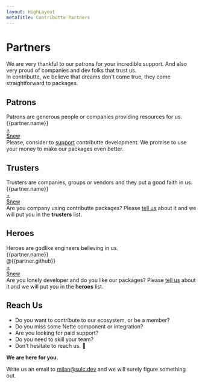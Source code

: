 ```yaml
---
layout: HighLayout
metaTitle: Contributte Partners
---
```


<h1>Partners</h1>

<div class="mt-8">
  We are very thankful to our patrons for your incredible support. And also very proud 
  of companies and dev folks that trust us. 
</div>

<div class="font-bold mt-4">
  In contributte, we believe that dreams don't come true, they come straightforward to packages.
</div>

<div class="mb-16"></div>

<h2>Patrons</h2>

<div>Patrons are generous people or companies providing resources for us.</div>

<div class="flex flex-wrap my-12">
  <div v-for="partner of $page.contributte.patrons" class="flex w-1/2 sm:w-1/3 md:w-1/4 lg:w-1/4 xl:w-1/6">
    <a
      class="block w-full max-w-sm rounded overflow-hidden shadow-lg px-6 m-2"
      :href="partner.website"
      :key="partner.name"
      target="_blank"
    >
      <div class="h-32 flex items-center justify-center">
         <img class="max-w-32 max-h-32" :src="partner.avatar" loading="lazy" :alt="partner.name" :title="partner.name" />
      </div>
      <div class="py-4 text-center">
        <div class="font-bold">{{partner.name}}</div>
      </div>
    </a>
  </div>
  <div class="flex w-1/2 sm:w-1/3 md:w-1/4 lg:w-1/4 xl:w-1/6">
     <a
      class="block w-full max-w-sm rounded overflow-hidden shadow-lg m-2"
      href="https://github.com/contributte/contributte/issues/new?template=Patron.md"
      target="_blank"
    >
      <div class="mx-auto w-32 h-32 text-center text-6xl flex items-center justify-center">+</div> 
      <div class="py-4 text-center">$new</div>
    </a>
  </div>
</div>

<div>
  Please, consider to <a class="text-blue-600 underline" href="https://github.com/contributte/contributte/issues/new?template=Patron.md">support</a> contributte development. We promise to use your money to make our packages even better.
</div>

<div class="mb-16"></div>

<h2>Trusters</h2>

<div>Trusters are companies, groups or vendors and they put a good faith in us.</div>

<div class="flex flex-wrap my-12">
  <div v-for="partner of $page.contributte.trusters" class="flex w-1/2 sm:w-1/3 md:w-1/4 lg:w-1/4 xl:w-1/6">
    <a
      class="block w-full max-w-sm rounded overflow-hidden shadow-lg px-6 m-2"
      :href="partner.website"
      :key="partner.name"
      target="_blank"
    >
      <div class="h-32 flex items-center justify-center">
         <img class="max-w-32 max-h-32" :src="partner.avatar" loading="lazy" :alt="partner.name" :title="partner.name" />
      </div>
      <div class="py-4 text-center">
        <div class="font-bold">{{partner.name}}</div>
      </div>
    </a>
  </div>
  <div class="flex w-1/2 sm:w-1/3 md:w-1/4 lg:w-1/4 xl:w-1/6">
     <a
      class="block w-full max-w-sm rounded overflow-hidden shadow-lg m-2"
      href="https://github.com/contributte/contributte/issues/new?template=Truster.md"
      target="_blank"
    >
      <div class="mx-auto w-32 h-32 text-center text-6xl flex items-center justify-center">+</div> 
      <div class="py-4 text-center">$new</div>
    </a>
  </div>
</div>

<div>
  Are you company using contributte packages? Please <a class="text-blue-600 underline" href="https://github.com/contributte/contributte/issues/new?template=Truster.md">tell us</a> about it and we will put you in the <strong>trusters</strong> list.
</div>

<div class="mb-16"></div>

<h2>Heroes</h2>

<div>Heroes are godlike engineers believing in us.</div>

<div class="flex flex-wrap my-12">
  <div v-for="partner of $page.contributte.heroes" class="flex w-1/2 sm:w-1/3 md:w-1/4 lg:w-1/4 xl:w-1/6">
    <a
      class="block w-full max-w-sm rounded overflow-hidden shadow-lg px-6 m-2"
      :href="partner.website"
      :key="partner.name"
      target="_blank"
    >
      <div class="h-32 flex items-center justify-center">
         <img class="max-w-32 max-h-32" :src="'https://avatars.githubusercontent.com/' + partner.github" loading="lazy" :alt="partner.name" :title="partner.name" />
      </div>
      <div class="py-4 text-center">
        <div class="font-bold">{{partner.name}}</div>
        <div class="font-bold">@{{partner.github}}</div>
      </div>
    </a>
  </div>
  <div class="flex w-1/2 sm:w-1/3 md:w-1/4 lg:w-1/4 xl:w-1/6">
     <a
      class="block w-full max-w-sm rounded overflow-hidden shadow-lg m-2"
      href="https://github.com/contributte/contributte/issues/new?template=Heroe.md"
      target="_blank"
    >
      <div class="mx-auto w-32 h-32 text-center text-6xl flex items-center justify-center">+</div> 
      <div class="py-4 text-center">$new</div>
    </a>
  </div>
</div>

<div>
  Are you lonely developer and do you like our packages? Please <a class="text-blue-600 underline" href="https://github.com/contributte/contributte/issues/new?template=Heroe.md">tell us</a> about it and we will put you in the <strong>heroes</strong> list.
</div>

<div class="mb-16"></div>

<h2>Reach Us</h2>

<ul class="my-8 list-disc list-inside">
  <li>Do you want to contribute to our ecosystem, or be a member?</li>
  <li>Do you miss some Nette component or integration?</li>
  <li>Are you looking for paid support?</li>
  <li>Do you need to skill your team?</li>
  <li>Don't hesitate to reach us. 🚀</li>
</ul>

<p><strong>We are here for you.</strong></p>

<p>
  Write us an email to <a class="underline" href="mailto:milan@sulc.dev">milan@sulc.dev</a> and we will surely figure something out.
</p>

